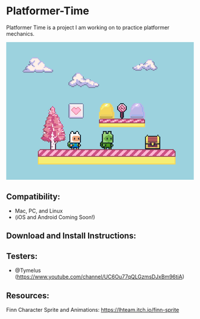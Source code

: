 # Platformer-Time

Platformer Time is a project I am working on to practice platformer mechanics.

![A screenshot of platformer time!](https://github.com/IanSkelskey/Platformer-Time/blob/Hero_Refactor_2/screenshots/demo_screen.png)

## Compatibility:
- Mac, PC, and Linux
- (iOS and Android Coming Soon!)

## Download and Install Instructions:

## Testers:

- @Tymelus (https://www.youtube.com/channel/UC6Ou77qQLGzmsDJxBm96tiA)

## Resources:

Finn Character Sprite and Animations:
https://lhteam.itch.io/finn-sprite
